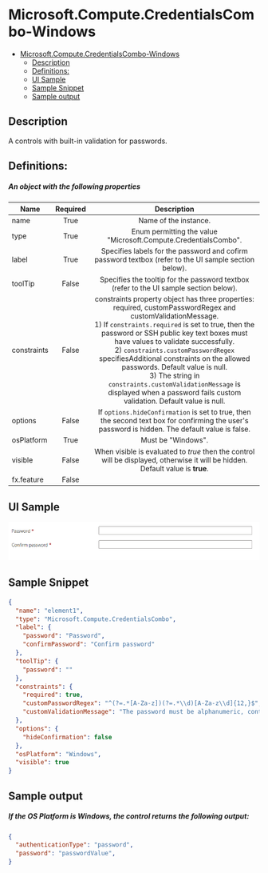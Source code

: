 <a name="microsoft-compute-credentialscombo-windows"></a>
# Microsoft.Compute.CredentialsCombo-Windows
* [Microsoft.Compute.CredentialsCombo-Windows](#microsoft-compute-credentialscombo-windows)
    * [Description](#microsoft-compute-credentialscombo-windows-description)
    * [Definitions:](#microsoft-compute-credentialscombo-windows-definitions)
    * [UI Sample](#microsoft-compute-credentialscombo-windows-ui-sample)
    * [Sample Snippet](#microsoft-compute-credentialscombo-windows-sample-snippet)
    * [Sample output](#microsoft-compute-credentialscombo-windows-sample-output)

<a name="microsoft-compute-credentialscombo-windows-description"></a>
## Description
A  controls with built-in validation for passwords.
<a name="microsoft-compute-credentialscombo-windows-definitions"></a>
## Definitions:
<a name="microsoft-compute-credentialscombo-windows-definitions-an-object-with-the-following-properties"></a>
##### An object with the following properties
| Name | Required | Description
| ---|:--:|:--:|
|name|True|Name of the instance.
|type|True|Enum permitting the value "Microsoft.Compute.CredentialsCombo".
|label|True|Specifies labels for the  password and cofirm password textbox  (refer to the UI sample section below).
|toolTip|False|Specifies the tooltip for the  password textbox  (refer to the UI sample section below).
|constraints|False|constraints property object has three properties: required, customPasswordRegex and customValidationMessage. <br>1) If <code>constraints.required</code> is set to true, then the password or SSH public key text boxes must have values to validate successfully. <br>2) <code>constraints.customPasswordRegex</code> specifiesAdditional constraints on the allowed passwords. Default value is null. <br>3) The string in <code>constraints.customValidationMessage</code> is displayed when a password fails custom validation. Default value is null.
|options|False|If <code>options.hideConfirmation</code> is set to true, then the second text box for confirming the user's password is hidden. The default value is false.
|osPlatform|True|Must be "Windows".
|visible|False|When visible is evaluated to *true* then the control will be displayed, otherwise it will be hidden.  Default value is **true**.
|fx.feature|False|
<a name="microsoft-compute-credentialscombo-windows-ui-sample"></a>
## UI Sample
![alt-text](../media/dx/controls/microsoft-compute-credentialscombo-windows.png "For Windows, users see")  
<a name="microsoft-compute-credentialscombo-windows-sample-snippet"></a>
## Sample Snippet

```json
{
  "name": "element1",
  "type": "Microsoft.Compute.CredentialsCombo",
  "label": {
    "password": "Password",
    "confirmPassword": "Confirm password"
  },
  "toolTip": {
    "password": ""
  },
  "constraints": {
    "required": true,
    "customPasswordRegex": "^(?=.*[A-Za-z])(?=.*\\d)[A-Za-z\\d]{12,}$",
    "customValidationMessage": "The password must be alphanumeric, contain at least 12 characters, and have at least 1 letter and 1 number."
  },
  "options": {
    "hideConfirmation": false
  },
  "osPlatform": "Windows",
  "visible": true
}
```
<a name="microsoft-compute-credentialscombo-windows-sample-output"></a>
## Sample output
  ##### If the OS Platform is Windows, the control returns the following output:

```json
{
  "authenticationType": "password",
  "password": "passwordValue",
}
```


